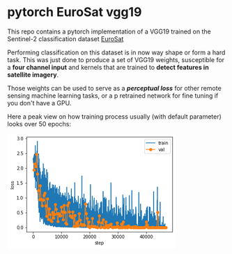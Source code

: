 # pytorch EuroSat vgg19



This repo contains a pytorch implementation of a VGG19 trained on the Sentinel-2 classification dataset [EuroSat]( https://github.com/phelber/EuroSAT)

Performing classification on this dataset is in now way shape or form a hard task. This was just done to produce a set of VGG19 weights, susceptible for a **four channel input** and kernels that are trained to **detect features in satellite imagery**. 

Those weights can be used to serve as a ***perceptual loss*** for other remote sensing machine learning tasks, or a p retrained network for fine tuning if you don't have a GPU.



Here a peak view on how training process usually (with default parameter) looks over 50 epochs:

![training](./figures/training.png)

